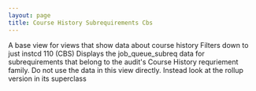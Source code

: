```yaml
---
layout: page
title: Course History Subrequirements Cbs
---
```


A base view for views that show data about course history
Filters down to just instcd 110 (CBS)
Displays the job_queue_subreq data for subrequirements that belong to the audit's Course History requriement family.
Do not use the data in this view directly. Instead look at the rollup version in its superclass
